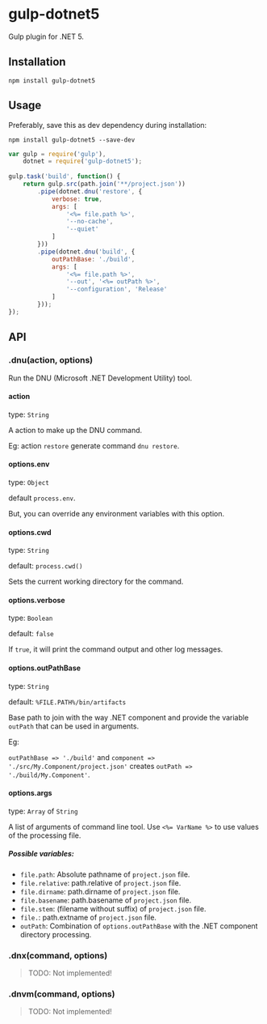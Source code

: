 gulp-dotnet5
============

Gulp plugin for .NET 5.

## Installation

```
npm install gulp-dotnet5
```

## Usage

Preferably, save this as dev dependency during installation:

```
npm install gulp-dotnet5 --save-dev
```

```javascript
var gulp = require('gulp'),
	dotnet = require('gulp-dotnet5');
	
gulp.task('build', function() {
	return gulp.src(path.join('**/project.json'))
		.pipe(dotnet.dnu('restore', {
			verbose: true,
			args: [
				'<%= file.path %>',
				'--no-cache',
				'--quiet'
			]
		}))
		.pipe(dotnet.dnu('build', {
			outPathBase: './build',
			args: [
				'<%= file.path %>',
				'--out', '<%= outPath %>',
				'--configuration', 'Release'
			]
		}));
});
```

## API

### .dnu(action, options)

Run  the DNU (Microsoft .NET Development Utility) tool.

#### action
type: `String`

A action to make up the DNU command.

Eg: action `restore` generate command `dnu restore`.

#### options.env
type: `Object`

default `process.env`.

But, you can override any environment variables with this option.

#### options.cwd
type: `String`

default: `process.cwd()`

Sets the current working directory for the command.

#### options.verbose
type: `Boolean`

default: `false`

If `true`, it will print the command output and other log messages.

#### options.outPathBase
type: `String`

default: `%FILE.PATH%/bin/artifacts`

Base path to join with the way .NET component and provide the variable `outPath` that can be used in arguments.

Eg:

`outPathBase => './build'` and `component => './src/My.Component/project.json'` creates `outPath => './build/My.Component'`.
 
#### options.args
type: `Array` of `String`

A list of arguments of command line tool. Use `<%= VarName %>` to use values of the processing file.

##### Possible variables:
* `file.path`: Absolute pathname of `project.json` file.
* `file.relative`: path.relative of `project.json` file.
* `file.dirname`: path.dirname of `project.json` file.
* `file.basename`: path.basename of `project.json` file.
* `file.stem`: (filename without suffix) of `project.json` file.
* `file.`: path.extname of `project.json` file.
* `outPath`: Combination of `options.outPathBase` with the .NET component directory processing.

### .dnx(command, options)

> TODO: Not implemented!

### .dnvm(command, options)

> TODO: Not implemented!